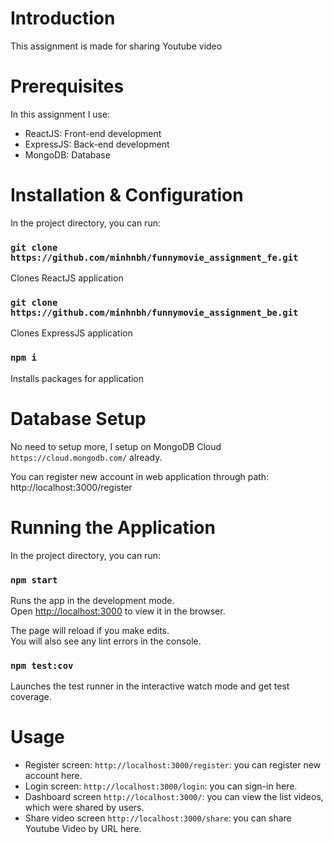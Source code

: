
# Introduction

This assignment is made for sharing Youtube video

# Prerequisites

In this assignment I use:

+ ReactJS: Front-end development
+ ExpressJS: Back-end development
+ MongoDB: Database

# Installation & Configuration

In the project directory, you can run:

### `git clone https://github.com/minhnbh/funnymovie_assignment_fe.git`

Clones ReactJS application


### `git clone https://github.com/minhnbh/funnymovie_assignment_be.git`

Clones ExpressJS application

### `npm i`

Installs packages for application

# Database Setup

No need to setup more, I setup on MongoDB Cloud `https://cloud.mongodb.com/` already.

You can register new account in web application through path: http://localhost:3000/register

# Running the Application

In the project directory, you can run:

### `npm start`

Runs the app in the development mode.\
Open [http://localhost:3000](http://localhost:3000) to view it in the browser.

The page will reload if you make edits.\
You will also see any lint errors in the console.

### `npm test:cov`

Launches the test runner in the interactive watch mode and get test coverage.

# Usage

+ Register screen: `http://localhost:3000/register`: you can register new account here.
+ Login screen: `http://localhost:3000/login`: you can sign-in here.
+ Dashboard screen `http://localhost:3000/`: you can view the list videos, which were shared by users.
+ Share video screen `http://localhost:3000/share`: you can share Youtube Video by URL here.